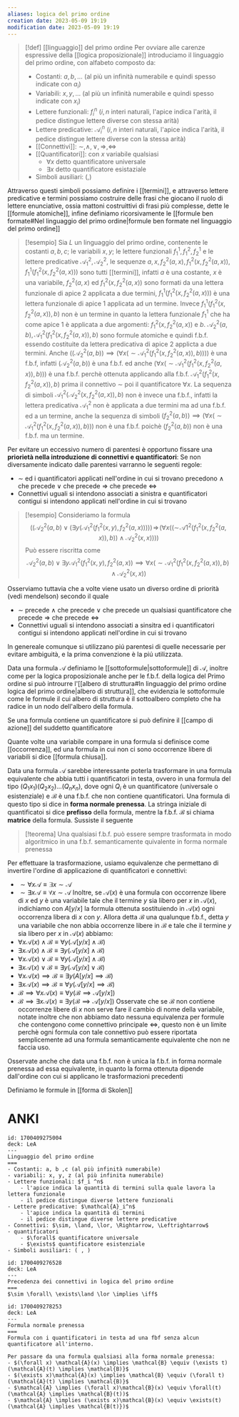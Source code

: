 ```yaml
---
aliases: logica del primo ordine
creation date: 2023-05-09 19:19
modification date: 2023-05-09 19:19
---
```


>[!def]  [[linguaggio]] del primo ordine
>Per ovviare alle carenze espressive della [[logica proposizionale]] introduciamo il linguaggio del primo ordine, con alfabeto composto da:
> - Costanti: $a,b, \dots$ (al più un infinità numerabile e quindi spesso indicate con $a_{i}$)
> - Variabili: $x,y, \dots$ (al più un infinità numerabile e quindi spesso indicate con $x_{i}$)
> - Lettere funzionali: $f_{i}^n$ ($i,n$ interi naturali, l'apice indica l'arità, il pedice distingue lettere diverse con stessa arità)
> - Lettere predicative: $\mathcal{A}_{i}^n$ ($i,n$ interi naturali, l'apice indica l'arità, il pedice distingue lettere diverse con la stessa arità)
> - [[Connettivi]]: $\sim, \land, \lor, \Rightarrow, \Leftrightarrow$
> - [[Quantificatori]]: con $x$ variabile qualsiasi
> 	- $\forall x$ detto quantificatore universale
> 	- $\exists x$ detto quantificatore esistaziale
> - Simboli ausiliari: $($,$)$

Attraverso questi simboli possiamo definire i [[termini]], e attraverso lettere predicative e termini possiamo costruire delle frasi che giocano il ruolo di lettere enunciative, ossia mattoni costruittivi di frasi più complesse, dette le [[formule atomiche]],  infine definiamo ricorsivamente le [[formule ben formate#Nel linguaggio del primo ordine|formule ben formate nel linguaggio del primo ordine]]

>[!esempio]
>Sia $L$ un linguaggio del primo ordine, contenente le costanti $a,b,c$; le variabili $x,y$; le lettere funzionali $f_{1}^1,f_{1}^2,f_{2}^1$ e le lettere predicative $\mathcal{A}_{1}^2,\mathcal{A}_{2}^2$, le sequenze $a, x, f_{2}^2 (a,x), f_{1}^2(x,f_{2}^2(a,x)),f_{1}^1(f_{1}^2(x,f_{2}^2(a,x)))$ sono tutti [[termini]], infatti $a$ è una costante, $x$ è una variabile, $f_{2}^2(a,x)$ ed $f_{1}^2(x,f_{2}^2(a,x))$ sono formati da una lettera funzionale di apice 2 applicata a due termini, $f_{1}^1(f_{1}^2(x,f_{2}^2(a,x)))$ è una lettera funzionale di apice 1 applicata ad un termine. Invece $f_{1}^1(f_{1}^2(x,f_{2}^2(a,x)),b)$ non è un termine in quanto la lettera funzionale $f_{1}^1$ che ha come apice $1$ è applicata a due argomenti: $f_{1}^2(x,f_{2}^2(a,x))$ e $b$.
>$\mathcal{A}_{2}^2(a,b),\mathcal{A}_{1}^2(f_{1}^2(x,f_{2}^2(a,x)),b)$ sono formule atomiche e quindi f.b.f. essendo costituite da lettera predicativa di apice 2 applicta a due termini.
>Anche $((\mathcal{A}_{2}^2(a,b)) \implies (\forall x (\sim \mathcal{A}_{1}^2(f_{1}^2(x,f_{2}^2(a,x)),b))))$ è una f.b.f, infatti $(\mathcal{A}_{2}^2(a,b))$ è una f.b.f. ed anche $(\forall x (\sim \mathcal{A}_{1}^2(f_{1}^2(x,f_{2}^2(a,x)),b)))$ è una f.b.f. perchè ottenuta applicando alla f.b.f. $\mathcal{A}_{1}^2(f_{1}^2(x,f_{2}^2(a,x)),b)$ prima il connettivo $\sim$ poi il quantificatore $\forall x$.
>La sequenza di simboli $\mathcal{A}_{1}^2(\mathcal{A_{2}}^2(x,f_{2}^2(a,x)),b)$ non è invece una f.b.f., infatti la lettera predicativa $\mathcal{A}_{1}^2$ non è applicata a due termini ma ad una f.b.f. ed a un termine, anche la sequenza di simboli $(f_{2}^2(a,b))\implies(\forall x (\sim \mathcal{A}_{1}^2(f_{1}^2(x,f_{2}^2(a,x)),b)))$ non è una f.b.f. poichè $(f_{2}^2(a,b))$ non è una f.b.f. ma un termine.


Per evitare un eccessivo numero di parentesi è opportuno fissare una **priorietà nella introduzione di connettivi e quantificatori**:
Se non diversamente indicato dalle parentesi varranno le seguenti regole:
- $\sim$ ed i quantificatori applicati nell'ordine in cui si trovano precedono $\land$ che precede $\lor$ che precede $\Rightarrow$ che precede $\Leftrightarrow$
- Connettivi uguali si intendono associati a sinistra e quantificatori contigui si intendono applicati nell'ordine in cui si trovano

>[!esempio]
>Consideriamo la formula
>$$ ((\mathcal{A}_{2}^2(a,b) \lor (\exists y (\mathcal{A}_{1}^2 (f_{1}^2(x,y),f_{2}^2(a,x)))))\! \Rightarrow\! (\forall x ((\sim\! \mathcal{A}1^2(f_{1}^2(x,f_{2}^2(a,x)),b)) \land \mathcal{A}_{2}^2 (x,x)))) $$
>Può essere riscritta come
>$$ \mathcal{A_{2}}^2(a,b) \lor \exists y \mathcal{A}_{1}^2(f_{1}^2(x,y),f_{2}^2(a,x)) \implies \forall x (\sim \mathcal{A}_{1}^2(f_{1}^2(x,f_{2}^2(a,x)),b)\land \mathcal{A}_{2}^2(x,x))  $$

Osserviamo tuttavia che a volte viene usato un diverso ordine di priorità (vedi mendelson) secondo il quale
- $\sim$ precede $\land$ che precede $\lor$ che precede un qualsiasi quantificatore che precede $\Rightarrow$ che precede $\Leftrightarrow$
- Connettivi uguali si intendono associati a sinsitra ed i quantificatori contigui si intendono applicati nell'ordine in cui si trovano

In genereale comunque si utilizzano piú parentesi di quelle necessarie per evitare ambiguità, e la prima convenzione è la piú utilizzata.

Data una formula $\mathcal{A}$ definiamo le [[sottoformule|sottoformule]] di $\mathcal{A}$, inoltre come per la logica proposizionale anche per le f.b.f. della logica del Primo ordine si può introurre l'[[albero di struttura#In linguaggio del primo ordine logica del primo ordine|albero di struttura]], che evidenzia le sottoformule come le formule il cui albero di struttura è il sottoalbero completo che ha radice in un nodo dell'albero della formula.

Se una formula contiene un quantificatore si può definire il [[campo di azione]] del suddetto quantificatore

Quante volte una variabile compare in una formula si definisce come [[occorrenza]], ed una formula in cui non ci sono occorrenze libere di variabili si dice [[formula chiusa]].

Data una formula $\mathcal{A}$ sarebbe interessante poterla trasformare in una formula equivalente che abbia tutti i quantificatori in testa, ovvero in una formula del tipo $(Q_{1}x_{1})(Q_{2}x_{2})\dots(Q_{n}x_{n})$, dove ogni $Q_{i}$ è un quantificatore (universale o esistenziale) e $\mathcal{B}$ è una f.b.f. che non contiene quantificatori.
Una formula di questo tipo si dice in **forma normale prenessa**. La stringa iniziale di quantificatoi si dice **prefisso** della formula, mentre la f.b.f. $\mathcal{B}$ si chiama **matrice** della formula.
Sussiste il seguente

>[!teorema]
>Una qualsiasi f.b.f. può essere sempre trasformata in modo algoritmico in una f.b.f. semanticamente quivalente in forma normale prenessa

Per effettuare la trasformazione, usiamo equivalenze che permettano di invertire l'ordine di applicazione di quantificatori e connettivi:
- $\sim \forall x \mathcal{A} \equiv \exists x \sim \mathcal{A}$
- $\sim \exists x \mathcal{A} \equiv \forall x \sim \mathcal{A}$
Inoltre, se $\mathcal{A}(x)$ è una formula con occorrenze libere di $x$ ed $y$ è una variabile tale che il termine $y$ sia libero per $x$ in $\mathcal{A}(x)$, indichiamo con $A[y / x]$ la formula ottenuta sostituiendo in $\mathcal{A}(x)$ ogni occorrenza libera di $x$ con $y$. Allora detta $\mathcal{B}$ una qualunque f.b.f., detta $y$ una variabile che non abbia occorrenze libere in $\mathcal{B}$ e tale che il termine $y$ sia libero per $x$ in $\mathcal{A}(x)$ abbiamo:
- $\forall x \mathcal{A}(x) \land \mathcal{B} \equiv \forall y(\mathcal{A}[y / x] \land \mathcal{B})$
- $\exists x \mathcal{A}(x) \land \mathcal{B} \equiv \exists y (\mathcal{A}[y/x] \land \mathcal{B})$
- $\forall x \mathcal{A}(x) \lor \mathcal{B} \equiv \forall y (\mathcal{A}[y / x] \land \mathcal{B})$
- $\exists x \mathcal{A}(x) \lor \mathcal{B} \equiv \exists y (\mathcal{A}[y / x] \lor \mathcal{B})$
- $\forall x \mathcal{A}(x) \implies \mathcal{B} \equiv \exists y(A[y / x] \implies \mathcal{B})$
- $\exists x \mathcal{A}(x) \implies \mathcal{B} \equiv \forall y(\mathcal{A}[y / x] \implies \mathcal{B})$
- $\mathcal{B} \implies \forall x \mathcal{A}(x) \equiv \forall y (\mathcal{B} \implies \mathcal{A}[y/x])$
- $\mathcal{B} \implies \exists x \mathcal{A}(x) \equiv \exists y (\mathcal{B} \implies \mathcal{A}[y / x])$
Osservate che se $\mathcal{B}$ non contiene occorrenze libere di $x$ non serve fare il cambio di nome della variabile, notate inoltre che non abbiamo dato nessuna equivalenza per formule che contengono come connettivo principale $\iff$, questo non è un limite perchè ogni formula con tale connettivo può essere riportata semplicemente ad una formula semanticamente equivalente che non ne faccia uso.

Osservate anche che data una f.b.f. non è unica la f.b.f. in forma normale prenessa ad essa equivalente, in quanto la forma ottenuta dipende dall'ordine con cui si applicano le trasformazioni precedenti

Definiamo le formule in [[forma di Skolen]]


# ANKI

```anki
id: 1700409275004
deck: LeA
---
Linguaggio del primo ordine
===
- Costanti: a, b ,c (al più infinità numerabile)
- variabili: x, y, z (al più infinita numerabile)
- Lettere funzionali: $f_i ^n$
	- l'apice indica la quantità di termini sulla quale lavora la lettera funzionale
	- il pedice distingue diverse lettere funzionali
- Lettere predicative: $\mathcal{A}_i^n$
	- l'apice indica la quantità di termini
	- il pedice distingue diverse lettere predicative
- Connettivi: $\sim, \land, \lor, \Rightarrow, \Leftrightarrow$
- quantificatori
	- $\forall$ quantificatore universale
	- $\exists$ quantificatore esistenziale
- Simboli ausiliari: ( , )
```


```anki
id: 1700409276528
deck: LeA
---
Precedenza dei connettivi in logica del primo ordine
===
$\sim \forall\ \exists\land \lor \implies \iff$
```


```anki
id: 1700409278253
deck: LeA
---
Formula normale prenessa
===
Formula con i quantificatori in testa ad una fbf senza alcun quantificatore all'interno.

Per passare da una formula qualsiasi alla forma normale prenessa:
- $(\forall x) \mathcal{A}(x) \implies \mathcal{B} \equiv (\exists t)(\mathcal{A}(t) \implies \mathcal{B)}$
- $(\exists x)\mathcal{A}(x) \implies \mathcal{B} \equiv (\forall t) (\mathcal{A}(t) \implies \mathcal{B)}$
- $\mathcal{A} \implies (\forall x)\mathcal{B}(x) \equiv \forall(t)(\mathcal{A} \implies \mathcal{B}(t))$
- $\mathcal{A} \implies (\exists x)\mathcal{B}(x) \equiv \exists(t)(\mathcal{A} \implies \mathcal{B(t)})$
```
